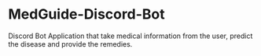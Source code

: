 # MedGuide-Discord-Bot
Discord Bot Application that take medical information from the user, predict the disease and provide the remedies.
